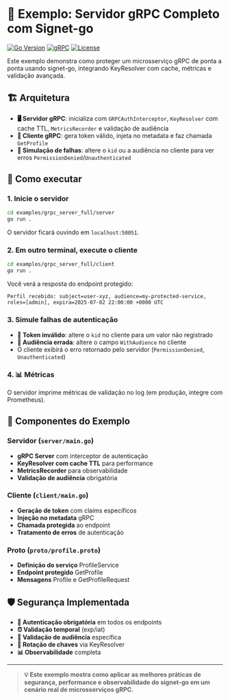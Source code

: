 # 🚀 Exemplo: Servidor gRPC Completo com Signet-go

[![Go Version](https://img.shields.io/badge/go-1.21+-blue.svg)](https://golang.org)
[![gRPC](https://img.shields.io/badge/gRPC-1.0+-lightgrey.svg)](https://grpc.io)
[![License](https://img.shields.io/badge/license-MIT-green.svg)](LICENSE)

Este exemplo demonstra como proteger um microsserviço gRPC de ponta a ponta usando signet-go, integrando KeyResolver com cache, métricas e validação avançada.

## 🏗️ Arquitetura

- **🖥️ Servidor gRPC**: inicializa com `GRPCAuthInterceptor`, `KeyResolver` com cache TTL, `MetricsRecorder` e validação de audiência
- **📱 Cliente gRPC**: gera token válido, injeta no metadata e faz chamada `GetProfile`
- **🧪 Simulação de falhas**: altere o `kid` ou a audiência no cliente para ver erros `PermissionDenied`/`Unauthenticated`

## 🚀 Como executar

### 1. Inicie o servidor

```bash
cd examples/grpc_server_full/server
go run .
```

O servidor ficará ouvindo em `localhost:50051`.

### 2. Em outro terminal, execute o cliente

```bash
cd examples/grpc_server_full/client
go run .
```

Você verá a resposta do endpoint protegido:

```
Perfil recebido: subject=user-xyz, audience=my-protected-service, roles=[admin], expira=2025-07-02 22:00:00 +0000 UTC
```

### 3. Simule falhas de autenticação

- **🔑 Token inválido**: altere o `kid` no cliente para um valor não registrado
- **🎯 Audiência errada**: altere o campo `WithAudience` no cliente
- O cliente exibirá o erro retornado pelo servidor (`PermissionDenied`, `Unauthenticated`)

### 4. 📊 Métricas

O servidor imprime métricas de validação no log (em produção, integre com Prometheus).

## 🔧 Componentes do Exemplo

### Servidor (`server/main.go`)
- **gRPC Server** com interceptor de autenticação
- **KeyResolver com cache TTL** para performance
- **MetricsRecorder** para observabilidade
- **Validação de audiência** obrigatória

### Cliente (`client/main.go`)
- **Geração de token** com claims específicos
- **Injeção no metadata** gRPC
- **Chamada protegida** ao endpoint
- **Tratamento de erros** de autenticação

### Proto (`proto/profile.proto`)
- **Definição do serviço** ProfileService
- **Endpoint protegido** GetProfile
- **Mensagens** Profile e GetProfileRequest

## 🛡️ Segurança Implementada

- **🔐 Autenticação obrigatória** em todos os endpoints
- **⏰ Validação temporal** (exp/iat)
- **🎯 Validação de audiência** específica
- **🔑 Rotação de chaves** via KeyResolver
- **📊 Observabilidade** completa

---

> **💡 Este exemplo mostra como aplicar as melhores práticas de segurança, performance e observabilidade do signet-go em um cenário real de microsserviços gRPC.** 